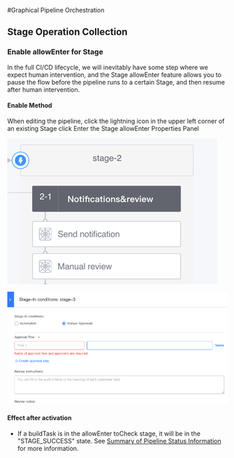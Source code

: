  #Graphical Pipeline Orchestration 

 ## Stage Operation Collection 

 ### Enable allowEnter for Stage 

 In the full CI/CD lifecycle, we will inevitably have some step where we expect human intervention, and the Stage allowEnter feature allows you to pause the flow before the pipeline runs to a certain Stage, and then resume after human intervention. 

 #### Enable Method 

 When editing the pipeline, click the lightning icon in the upper left corner of an existing Stage click Enter the Stage allowEnter Properties Panel 

 ![](../../../assets/image%20(50).png) 

 ![](../../../assets/image%20(49).png) 

 #### Effect after activation 

 * If a buildTask is in the allowEnter toCheck stage, it will be in the "STAGE\_SUCCESS" state. See [Summary of Pipeline Status Information](../pipeline-build-detail/status.md#pipeline-zhuang-tai) for more information. 